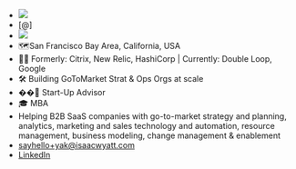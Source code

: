 - ![](https://firebasestorage.googleapis.com/v0/b/firescript-577a2.appspot.com/o/imgs%2Fapp%2FArtOfGig%2Fostue73zov.png?alt=media&token=ef9b52d3-2cf2-4d39-8b30-aaa97ba765e5)
- [@]
- ![](https://firebasestorage.googleapis.com/v0/b/firescript-577a2.appspot.com/o/imgs%2Fapp%2FArtOfGig%2FsxB-KQBWrD.png?alt=media&token=a1a35732-a26c-4af1-b7b2-dcea60aa340c)
- 🗺San Francisco Bay Area, California, USA
- 👨‍💼 Formerly: Citrix, New Relic, HashiCorp | Currently: Double Loop, Google
- 🛠 Building GoToMarket Strat & Ops Orgs at scale
- ��‍🏫 Start-Up Advisor
- 🎓 MBA
- Helping B2B SaaS companies with go-to-market strategy and planning, analytics, marketing and sales technology and automation, resource management, business modeling, change management & enablement
- [sayhello+yak@isaacwyatt.com](mailto:sayhello+yak@isaacwyatt.com)
- [LinkedIn](https://www.linkedin.com/in/isaacwyatt/)
